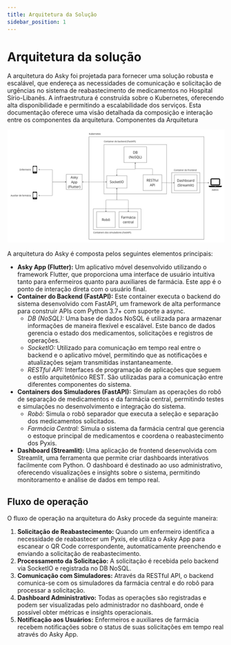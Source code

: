 ```yaml
---
title: Arquitetura da Solução
sidebar_position: 1
---
```


# Arquitetura da solução

A arquitetura do Asky foi projetada para fornecer uma solução robusta e escalável, que endereça as necessidades de comunicação e solicitação de urgências no sistema de reabastecimento de medicamentos no Hospital Sírio-Libanês. A infraestrutura é construída sobre o Kubernetes, oferecendo alta disponibilidade e permitindo a escalabilidade dos serviços. Esta documentação oferece uma visão detalhada da composição e interação entre os componentes da arquitetura.
Componentes da Arquitetura

![alt text](../../../static/img/arch.jpg)

A arquitetura do Asky é composta pelos seguintes elementos principais:

- **Asky App (Flutter):** Um aplicativo móvel desenvolvido utilizando o framework Flutter, que proporciona uma interface de usuário intuitiva tanto para enfermeiros quanto para auxiliares de farmácia. Este app é o ponto de interação direta com o usuário final.
- **Container do Backend (FastAPI):** Este container executa o backend do sistema desenvolvido com FastAPI, um framework de alta performance para construir APIs com Python 3.7+ com suporte a async.
  - *DB (NoSQL):* Uma base de dados NoSQL é utilizada para armazenar informações de maneira flexível e escalável. Este banco de dados gerencia o estado dos medicamentos, solicitações e registros de operações.
  - *SocketIO:* Utilizado para comunicação em tempo real entre o backend e o aplicativo móvel, permitindo que as notificações e atualizações sejam transmitidas instantaneamente.
  - *RESTful API:* Interfaces de programação de aplicações que seguem o estilo arquitetônico REST. São utilizadas para a comunicação entre diferentes componentes do sistema.
- **Containers dos Simuladores (FastAPI):** Simulam as operações do robô de separação de medicamentos e da farmácia central, permitindo testes e simulações no desenvolvimento e integração do sistema.
    - *Robô:* Simula o robô separador que executa a seleção e separação dos medicamentos solicitados.
    - *Farmácia Central:* Simula o sistema da farmácia central que gerencia o estoque principal de medicamentos e coordena o reabastecimento dos Pyxis.
- **Dashboard (Streamlit):** Uma aplicação de frontend desenvolvida com Streamlit, uma ferramenta que permite criar dashboards interativos facilmente com Python. O dashboard é destinado ao uso administrativo, oferecendo visualizações e insights sobre o sistema, permitindo monitoramento e análise de dados em tempo real.
  
## Fluxo de operação

O fluxo de operação na arquitetura do Asky procede da seguinte maneira:

1. **Solicitação de Reabastecimento:** Quando um enfermeiro identifica a necessidade de reabastecer um Pyxis, ele utiliza o Asky App para escanear o QR Code correspondente, automaticamente preenchendo e enviando a solicitação de reabastecimento.
2. **Processamento da Solicitação:** A solicitação é recebida pelo backend via SocketIO e registrada no DB NoSQL.
3. **Comunicação com Simuladores:** Através da RESTful API, o backend comunica-se com os simuladores da farmácia central e do robô para processar a solicitação.
4. **Dashboard Administrativo:** Todas as operações são registradas e podem ser visualizadas pelo administrador no dashboard, onde é possível obter métricas e insights operacionais.
5. **Notificação aos Usuários:** Enfermeiros e auxiliares de farmácia recebem notificações sobre o status de suas solicitações em tempo real através do Asky App.